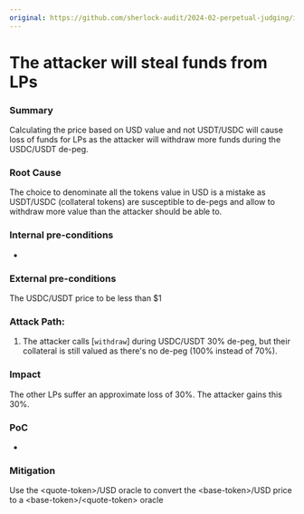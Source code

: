 ```yaml
---
original: https://github.com/sherlock-audit/2024-02-perpetual-judging/issues/118
---
```


# The attacker will steal funds from LPs

### Summary

Calculating the price based on USD value and not USDT/USDC will cause loss of funds for LPs as the attacker will withdraw more funds during the USDC/USDT de-peg.

### Root Cause
The choice to denominate all the tokens value in USD is a mistake as USDT/USDC (collateral tokens) are susceptible to de-pegs and allow to withdraw more value than the attacker should be able to.

### Internal pre-conditions

-

### External pre-conditions
The USDC/USDT price to be less than $1

### Attack Path:
1. The attacker calls [`withdraw`] during USDC/USDT 30% de-peg, but their collateral is still valued as there's no de-peg (100% instead of 70%).

### Impact
The other LPs suffer an approximate loss of 30%. The attacker gains this 30%.

### PoC

-

### Mitigation
Use the \<quote-token>/USD oracle to convert the \<base-token>/USD price to a \<base-token>/\<quote-token> oracle